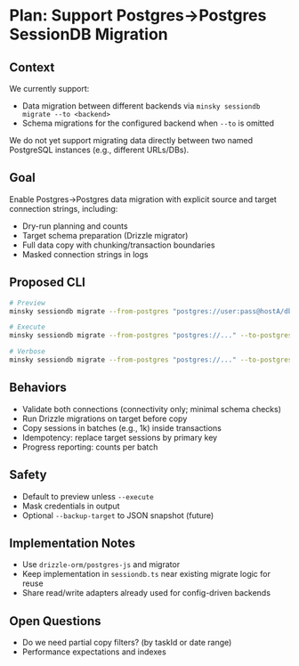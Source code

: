# Plan: Support Postgres→Postgres SessionDB Migration

## Context

We currently support:
- Data migration between different backends via `minsky sessiondb migrate --to <backend>`
- Schema migrations for the configured backend when `--to` is omitted

We do not yet support migrating data directly between two named PostgreSQL instances (e.g., different URLs/DBs).

## Goal

Enable Postgres→Postgres data migration with explicit source and target connection strings, including:
- Dry-run planning and counts
- Target schema preparation (Drizzle migrator)
- Full data copy with chunking/transaction boundaries
- Masked connection strings in logs

## Proposed CLI

```bash
# Preview
minsky sessiondb migrate --from-postgres "postgres://user:pass@hostA/dbA" --to-postgres "postgres://user:pass@hostB/dbB" --dry-run

# Execute
minsky sessiondb migrate --from-postgres "postgres://..." --to-postgres "postgres://..." --execute

# Verbose
minsky sessiondb migrate --from-postgres "postgres://..." --to-postgres "postgres://..." --execute --verbose
```

## Behaviors

- Validate both connections (connectivity only; minimal schema checks)
- Run Drizzle migrations on target before copy
- Copy sessions in batches (e.g., 1k) inside transactions
- Idempotency: replace target sessions by primary key
- Progress reporting: counts per batch

## Safety

- Default to preview unless `--execute`
- Mask credentials in output
- Optional `--backup-target` to JSON snapshot (future)

## Implementation Notes

- Use `drizzle-orm/postgres-js` and migrator
- Keep implementation in `sessiondb.ts` near existing migrate logic for reuse
- Share read/write adapters already used for config-driven backends

## Open Questions

- Do we need partial copy filters? (by taskId or date range)
- Performance expectations and indexes
